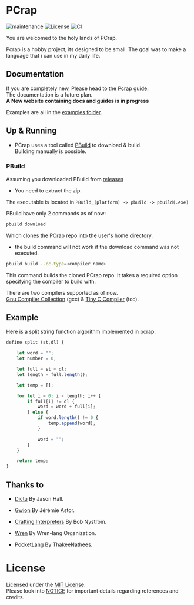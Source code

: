 ﻿# PCrap
![maintenance](https://img.shields.io/maintenance/yes/2021?style=flat-square)
![License](https://img.shields.io/badge/license-MIT-green?style=flat-square)
![CI](https://img.shields.io/github/workflow/status/valkarias/PCrap/Release-builds?style=flat-square)


You are welcomed to the holy lands of PCrap.  

Pcrap is a hobby project, its designed to be small. The goal was to make a language that i can use in my daily life.

## Documentation
If you are completely new, Please head to the [Pcrap guide](https://cdn.flipsnack.com/widget/v2/widget.html?hash=dcs6n9hgvu).  
The documentation is a future plan.  
**A New website containing docs and guides is in progress**  

Examples are all in the [examples folder](https://github.com/valkarias/PCrap/tree/master/examples).

## Up & Running
- PCrap uses a tool called [PBuild](https://github.com/valkarias/PCrap/releases) to download & build.  
Building manually is possible.

### PBuild
Assuming you downloaded PBuild from [releases](https://github.com/valkarias/PCrap/releases)  
- You need to extract the zip.  

The executable is located in `PBuild_(platform) -> pbuild -> pbuild(.exe)`  

PBuild have only 2 commands as of now:
```bash
pbuild download
```
Which clones the PCrap repo into the user's home directory.  
- the build command will not work if the download command was not executed.
```bash
pbuild build --cc-type=<compiler name>
```
This command builds the cloned PCrap repo. It takes a required option specifying the compiler to build with.  

There are two compilers supported as of now.  
[Gnu Compiler Collection](https://gcc.gnu.org) (gcc) & [Tiny C Compiler](https://bellard.org/tcc/) (tcc).

## Example
Here is a split string function algorithm implemented in pcrap.
```js
define split (st,dl) {

    let word = "";
    let number = 0;

    let full = st + dl;
    let length = full.length();

    let temp = [];

    for let i = 0; i < length; i++ {
        if full[i] != dl {
            word = word + full[i];
        } else {
            if word.length() != 0 {
                temp.append(word);
            }

            word = "";
        }
    }

    return temp;
}
```

## Thanks to
- [Dictu](https://github.com/dictu-lang/Dictu) By Jason Hall.
- [Gwion](https://github.com/Gwion/Gwion) By Jérémie Astor.  
 
- [Crafting Interpreters](https://github.com/munificent/craftinginterpreters) By Bob Nystrom.
- [Wren](https://github.com/wren-lang/wren) By Wren-lang Organization.
- [PocketLang](https://github.com/ThakeeNathees/pocketlang) By ThakeeNathees.

# License

Licensed under the [MIT License](https://github.com/valkarias/PCrap/blob/master/LICENSE).  
Please look into [NOTICE](https://github.com/valkarias/PCrap/blob/master/NOTICE.txt) for important details regarding references and credits.
